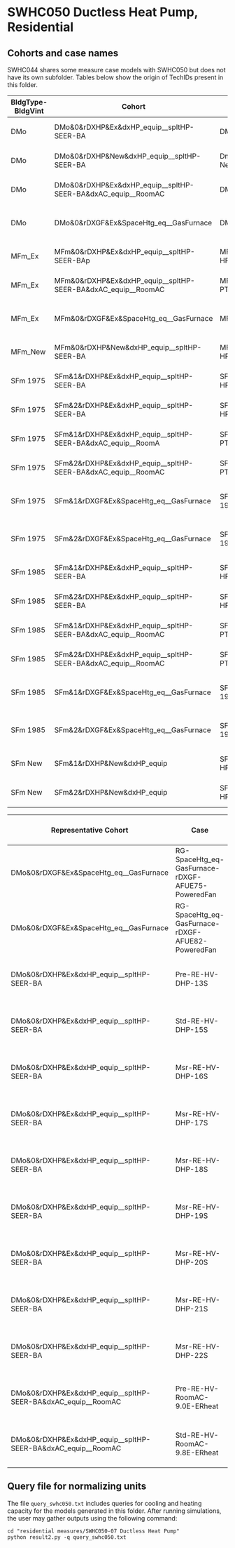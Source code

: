 # SWHC050 Ductless Heat Pump, Residential

## Cohorts and case names

SWHC044 shares some measure case models with SWHC050 but does not have its own subfolder.
Tables below show the origin of TechIDs present in this folder.

BldgType-BldgVint | Cohort | Prototype root | Introduced
--- | --- | --- | ---
DMo | DMo&0&rDXHP&Ex&dxHP_equip__spltHP-SEER-BA | DMo-HP/templates/root.pxt | By DNV for SWHC050 (Dv24)
DMo | DMo&0&rDXHP&New&dxHP_equip__spltHP-SEER-BA | Dmo-HP-New/templates/root.pxt | By DNV for SWHC050 (Dv24)
DMo | DMo&0&rDXHP&Ex&dxHP_equip__spltHP-SEER-BA&dxAC_equip__RoomAC | DMo-PTAC/templates/root.pxt | By DNV for SWHC050 (Dv24)
DMo | DMo&0&rDXGF&Ex&SpaceHtg_eq__GasFurnace | DMo/templates/root.pxt | By Solaris Technical for SWHC044
MFm_Ex | MFm&0&rDXHP&Ex&dxHP_equip__spltHP-SEER-BAp | MFm-1985-HP/templates/root.pxt | By DNV for SWHC050 (Dv24)
MFm_Ex | MFm&0&rDXHP&Ex&dxHP_equip__spltHP-SEER-BA&dxAC_equip__RoomAC | MFm-1985-PTAC/templates/root_PTAC.pxt | By DNV for SWHC050 (Dv24)
MFm_Ex | MFm&0&rDXGF&Ex&SpaceHtg_eq__GasFurnace | MFm-1985/templates/root.pxt | By Solaris Technical for SWHC044
MFm_New | MFm&0&rDXHP&New&dxHP_equip__spltHP-SEER-BA | MFm-New-HP/templates/root_highSEER.pxt | By DNV for SWHC050 (Dv24)
SFm 1975 | SFm&1&rDXHP&Ex&dxHP_equip__spltHP-SEER-BA | SFm-1 Story-1975-HP/templates/root.pxt | By DNV for SWHC050 (Dv24)
SFm 1975 | SFm&2&rDXHP&Ex&dxHP_equip__spltHP-SEER-BA | SFm-2 Story-1975-HP/templates/root.pxt | By DNV for SWHC050 (Dv24)
SFm 1975 | SFm&1&rDXHP&Ex&dxHP_equip__spltHP-SEER-BA&dxAC_equip__RoomA | SFm-1 Story-1975-PTAC/templates/root.pxt | By DNV for SWHC050 (Dv24)
SFm 1975 | SFm&2&rDXHP&Ex&dxHP_equip__spltHP-SEER-BA&dxAC_equip__RoomAC | SFm-2 Story-1975-PTAC/templates/root.pxt | By DNV for SWHC050 (Dv24)
SFm 1975 | SFm&1&rDXGF&Ex&SpaceHtg_eq__GasFurnace | SFm-1 Story-1975/templates/root.pxt | By Solaris Technical for SWHC044
SFm 1975 | SFm&2&rDXGF&Ex&SpaceHtg_eq__GasFurnace | SFm-2 Story-1975/templates/root.pxt | By Solaris Technical for SWHC044
SFm 1985 | SFm&1&rDXHP&Ex&dxHP_equip__spltHP-SEER-BA | SFm-1 Story-1985-HP/templates/root.pxt | By DNV for SWHC050 (Dv24)
SFm 1985 | SFm&2&rDXHP&Ex&dxHP_equip__spltHP-SEER-BA | SFm-2 Story-1985-HP/templates/root.pxt | By DNV for SWHC050 (Dv24)
SFm 1985 | SFm&1&rDXHP&Ex&dxHP_equip__spltHP-SEER-BA&dxAC_equip__RoomAC | SFm-1 Story-1985-PTAC/templates/root.pxt | By DNV for SWHC050 (Dv24)
SFm 1985 | SFm&2&rDXHP&Ex&dxHP_equip__spltHP-SEER-BA&dxAC_equip__RoomAC | SFm-2 Story-1985-PTAC/templates/root.pxt | By DNV for SWHC050 (Dv24)
SFm 1985 | SFm&1&rDXGF&Ex&SpaceHtg_eq__GasFurnace | SFm-1 Story-1985/templates/root.pxt | By Solaris Technical for SWHC044
SFm 1985 | SFm&2&rDXGF&Ex&SpaceHtg_eq__GasFurnace | SFm-2 Story-1985/templates/root.pxt | By Solaris Technical for SWHC044
SFm New | SFm&1&rDXHP&New&dxHP_equip | SFm-1 Story-New-HP/templates/root.pxt | By DNV for SWHC050 (Dv24)
SFm New | SFm&2&rDXHP&New&dxHP_equip | SFm-2 Story-New-HP/templates/root.pxt | By DNV for SWHC050 (Dv24)

Representative Cohort | Case | Applicable building types | Applicable vintages | Used in measure | Comments
--- | --- | --- | --- | --- | ---
DMo&0&rDXGF&Ex&SpaceHtg_eq__GasFurnace | RG-SpaceHtg_eq-GasFurnace-rDXGF-AFUE75-PoweredFan | DMo, SFm, MFm | Ex | SWHC044 | Added by Solaris Technical for SWHC044
DMo&0&rDXGF&Ex&SpaceHtg_eq__GasFurnace | RG-SpaceHtg_eq-GasFurnace-rDXGF-AFUE82-PoweredFan | DMo, SFm, MFm | Ex | SWHC044 | Added by Solaris Technical for SWHC044
DMo&0&rDXHP&Ex&dxHP_equip__spltHP-SEER-BA | Pre-RE-HV-DHP-13S | DMo, SFm, MFm | Ex, New | SWHC050 | Base case for SWHC050. Added by DNV.
DMo&0&rDXHP&Ex&dxHP_equip__spltHP-SEER-BA | Std-RE-HV-DHP-15S | DMo, SFm, MFm | Ex, New | SWHC050 | Base case for SWHC050. Added by DNV.
DMo&0&rDXHP&Ex&dxHP_equip__spltHP-SEER-BA | Msr-RE-HV-DHP-16S | DMo, SFm, MFm | Ex, New | SWHC050 | Base case for SWHC050. Added by DNV.
DMo&0&rDXHP&Ex&dxHP_equip__spltHP-SEER-BA | Msr-RE-HV-DHP-17S | DMo, SFm, MFm | Ex, New | SWHC050 | Base case for SWHC050. Added by DNV.
DMo&0&rDXHP&Ex&dxHP_equip__spltHP-SEER-BA | Msr-RE-HV-DHP-18S | DMo, SFm, MFm | Ex, New | SWHC050 | Base case for SWHC050. Added by DNV.
DMo&0&rDXHP&Ex&dxHP_equip__spltHP-SEER-BA | Msr-RE-HV-DHP-19S | DMo, SFm, MFm | Ex, New | SWHC050 | Base case for SWHC050. Added by DNV.
DMo&0&rDXHP&Ex&dxHP_equip__spltHP-SEER-BA | Msr-RE-HV-DHP-20S | DMo, SFm, MFm | Ex, New | SWHC050 | Base case for SWHC050. Added by DNV.
DMo&0&rDXHP&Ex&dxHP_equip__spltHP-SEER-BA | Msr-RE-HV-DHP-21S | DMo, SFm, MFm | Ex, New | SWHC050 | Base case for SWHC050. Added by DNV.
DMo&0&rDXHP&Ex&dxHP_equip__spltHP-SEER-BA | Msr-RE-HV-DHP-22S | DMo, SFm, MFm | Ex, New | SWHC050 | Base case for SWHC050. Added by DNV.
DMo&0&rDXHP&Ex&dxHP_equip__spltHP-SEER-BA&dxAC_equip__RoomAC | Pre-RE-HV-RoomAC-9.0E-ERheat | DMo, SFm, MFm | Ex, New | SWHC050 | Base case for SWHC050. Added by DNV.
DMo&0&rDXHP&Ex&dxHP_equip__spltHP-SEER-BA&dxAC_equip__RoomAC | Std-RE-HV-RoomAC-9.8E-ERheat | DMo, SFm, MFm | Ex, New | SWHC050 | Base case for SWHC050. Added by DNV.

## Query file for normalizing units

The file `query_swhc050.txt` includes queries for cooling and heating capacity for the models generated in this folder. After running simulations, the user may gather outputs using the following command:

```
cd "residential measures/SWHC050-07 Ductless Heat Pump"
python result2.py -q query_swhc050.txt
```
